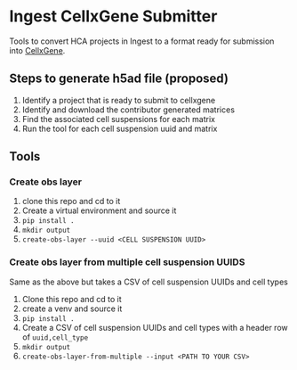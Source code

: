 # Ingest CellxGene Submitter
Tools to convert HCA projects in Ingest to a format ready for submission into [CellxGene](https://cellxgene.cziscience.com/).

## Steps to generate h5ad file (proposed)
1. Identify a project that is ready to submit to cellxgene
1. Identify and download the contributor generated matrices
1. Find the associated cell suspensions for each matrix
1. Run the tool for each cell suspension uuid and matrix

## Tools
### Create obs layer
1. clone this repo and cd to it
1. Create a virtual environment and source it
1. `pip install .`
1. `mkdir output`
1. `create-obs-layer --uuid <CELL SUSPENSION UUID>`

### Create obs layer from multiple cell suspension UUIDS
Same as the above but takes a CSV of cell suspension UUIDs and cell types
1. Clone this repo and cd to it
1. create a venv and source it
1. `pip install .`
1. Create a CSV of cell suspension UUIDs and cell types with a header row of `uuid,cell_type`
1. `mkdir output`
1. `create-obs-layer-from-multiple --input <PATH TO YOUR CSV>`

